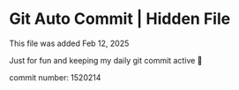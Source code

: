 # Git Auto Commit | Hidden File

This file was added Feb 12, 2025

Just for fun and keeping my daily git commit active 🤪

commit number: 1520214
